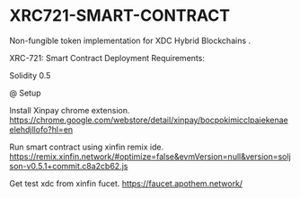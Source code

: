 # XRC721-SMART-CONTRACT
Non-fungible token implementation for XDC Hybrid  Blockchains .

XRC-721: Smart Contract Deployment Requirements:

Solidity 0.5

@ Setup

Install Xinpay chrome extension. https://chrome.google.com/webstore/detail/xinpay/bocpokimicclpaiekenaeelehdjllofo?hl=en

Run smart contract using xinfin remix ide. https://remix.xinfin.network/#optimize=false&evmVersion=null&version=soljson-v0.5.1+commit.c8a2cb62.js

Get test xdc from xinfin fucet. https://faucet.apothem.network/
